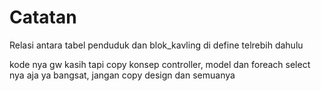 # Catatan

Relasi antara tabel penduduk dan blok_kavling di define telrebih dahulu

kode nya gw kasih tapi copy konsep controller, model dan foreach select nya aja ya bangsat, jangan copy design dan semuanya
